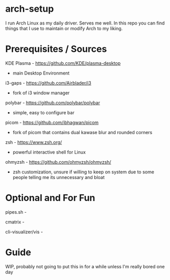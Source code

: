 # arch-setup
I run Arch Linux as my daily driver. Serves me well. In this repo you can find things that I use to maintain or modify Arch to my liking.

# Prerequisites / Sources 

KDE Plasma - https://github.com/KDE/plasma-desktop
- main Desktop Environment

i3-gaps - https://github.com/Airblader/i3 
- fork of i3 window manager

polybar - https://github.com/polybar/polybar 
- simple, easy to configure bar

picom - https://github.com/ibhagwan/picom 
- fork of picom that contains dual kawase blur and rounded corners

zsh - https://www.zsh.org/ 
- powerful interactive shell for Linux

ohmyzsh - https://github.com/ohmyzsh/ohmyzsh/ 
- zsh customization, unsure if willing to keep on system due to some people telling me its unnecessary and bloat

# Optional and For Fun

pipes.sh -

cmatrix -

cli-visualizer/vis -

# Guide

WIP, probably not going to put this in for a while unless I'm really bored one day
